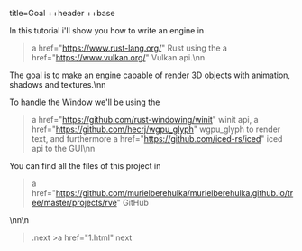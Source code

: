 title=Goal
++header
++base

In this tutorial i'll show you how to write an engine in 
>a href="https://www.rust-lang.org/" Rust
using the
>a href="https://www.vulkan.org/" Vulkan
api.\nn

The goal is to make an engine capable of render 3D objects with animation, shadows and textures.\nn

To handle the Window we'll be using the
>a href="https://github.com/rust-windowing/winit" winit
api, 
>a href="https://github.com/hecrj/wgpu_glyph" wgpu_glyph
to render text, and furthermore
>a href="https://github.com/iced-rs/iced" iced
api to the GUI\nn

You can find all the files of this project in
>a href="https://github.com/murielberehulka/murielberehulka.github.io/tree/master/projects/rve" GitHub

\nn\n
>.next
    >a href="1.html" next

